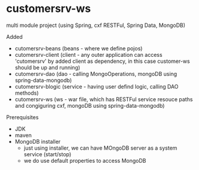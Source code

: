 # customersrv-ws
multi module project (using Spring, cxf RESTFul, Spring Data, MongoDB)


Added 

- cutomersrv-beans (beans - where we define pojos)
- cutomersrv-client (client - any outer application can access 'cutomersrv' by added client as dependency, in this case customer-ws should be up and running)
- cutomersrv-dao (dao - calling MongoOperations, mongoDB using spring-data-mongodb)
- cutomersrv-blogic (service - having user defind logic, calling DAO methods)
- cutomersrv-ws (ws - war file, which has RESTFul service resouce paths and congiguring cxf, mongoDB using spring-data-mongodb)



Prerequisites

- JDK
- maven
- MongoDB installer
  - just using installer, we can have MOngoDB server as a system service (start/stop)
  - we do use default properties to access MongoDB

